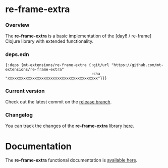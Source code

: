 
# re-frame-extra

### Overview

The <strong>re-frame-extra</strong> is a basic implementation of the [day8 / re-frame] Clojure library with extended functionality.

### deps.edn

```
{:deps {mt-extensions/re-frame-extra {:git/url "https://github.com/mt-extensions/re-frame-extra"
                                      :sha     "xxxxxxxxxxxxxxxxxxxxxxxxxxxxxxxxxxxxxxxx"}}}
```

### Current version

Check out the latest commit on the [release branch](https://github.com/mt-extensions/re-frame-extra/tree/release).

### Changelog

You can track the changes of the <strong>re-frame-extra</strong> library [here](CHANGES.md).

# Documentation

The <strong>re-frame-extra</strong> functional documentation is [available here](https://mt-extensions.github.io/re-frame-extra).
